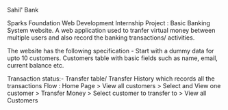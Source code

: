 Sahil' Bank


Sparks Foundation Web Development Internship Project : Basic Banking System website. A web application used to tranfer virtual money between multiple users and also record the banking transactions/ activities.

The website has the following specification - Start with a dummy data for upto 10 customers. Customers table with basic fields such as name, email, current balance etc.

Transaction status:- Transfer table/ Transfer History which records all the transactions Flow : Home Page > View all customers > Select and View one customer > Transfer Money > Select customer to transfer to > View all Customers
